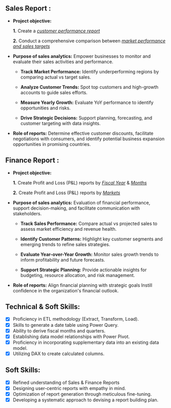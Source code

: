 ## Sales Report :


- **Project objective:** 

    **1.** Create a _[customer performance report](https://github.com/pranayjoshi0711-svg/Excel-Sales-Analytics/blob/main/Customer%20Performance%20Report.pdf)_ 

    **2.** Conduct a comprehensive comparison between _[market performance and sales targets](https://github.com/pranayjoshi0711-svg/Excel-Sales-Analytics/blob/main/Market%20Performance%20vs%20Target%20Report.pdf)_

- **Purpose of sales analytics:** Empower businesses to monitor and evaluate their sales activities and performance.
  - **Track Market Performance:**
Identify underperforming regions by comparing actual vs target sales.

  - **Analyze Customer Trends:**
Spot top customers and high-growth accounts to guide sales efforts.

  - **Measure Yearly Growth:**
Evaluate YoY performance to identify opportunities and risks.

  - **Drive Strategic Decisions:**
Support planning, forecasting, and customer targeting with data insights.

- **Role of reports:** Determine effective customer discounts, facilitate negotiations with consumers, and identify potential business expansion opportunities in promising countries.


## Finance Report :

- **Project objective:** 

    **1.** Create Profit and Loss (P&L) reports by _[Fiscal Year](https://github.com/pranayjoshi0711-svg/Excel-Sales-Analytics/blob/main/P%26L%20Statement%20by%20Fiscal%20Year.pdf)_ & _[Months](https://github.com/pranayjoshi0711-svg/Excel-Sales-Analytics/blob/main/P%26L%20Statement%20by%20Months.pdf)_ 

   **2.** Create Profit and Loss (P&L) reports by _[Markets](https://github.com/pranayjoshi0711-svg/Excel-Sales-Analytics/blob/main/P%26L%20Statement%20by%20Markets.pdf)_

- **Purpose of sales analytics:** Evaluation of financial performance, support decision-making, and facilitate communication with stakeholders.
  - **Track Sales Performance:**
Compare actual vs projected sales to assess market efficiency and revenue health.

  - **Identify Customer Patterns:**
Highlight key customer segments and emerging trends to refine sales strategies.

  - **Evaluate Year-over-Year Growth:**
Monitor sales growth trends to inform profitability and future forecasts.

  - **Support Strategic Planning:**
Provide actionable insights for budgeting, resource allocation, and risk management.

- **Role of reports:** Align financial planning with strategic goals Instill confidence in the organization's financial outlook.


## Technical & Soft Skills:
- [x]	Proficiency in ETL methodology (Extract, Transform, Load).
- [x]	Skills to generate a date table using Power Query.
- [x]	Ability to derive fiscal months and quarters.
- [x]	Establishing data model relationships with Power Pivot.
- [x]	Proficiency in incorporating supplementary data into an existing data model.
- [x]	Utilizing DAX to create calculated columns.

## Soft Skills:
- [x]	Refined understanding of Sales & Finance Reports
- [x]	Designing user-centric reports with empathy in mind.
- [x]	Optimization of report generation through meticulous fine-tuning.
- [x]	Developing a systematic approach to devising a report building plan.
